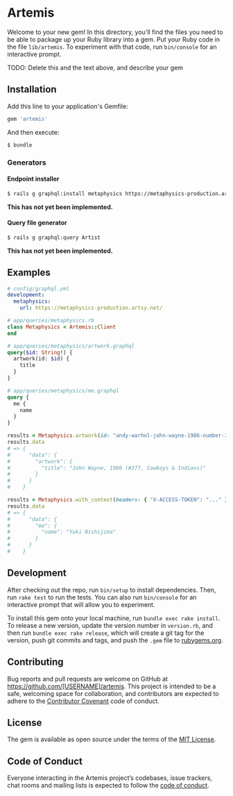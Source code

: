 # Artemis

Welcome to your new gem! In this directory, you'll find the files you need to be able to package up your Ruby library into a gem. Put your Ruby code in the file `lib/artemis`. To experiment with that code, run `bin/console` for an interactive prompt.

TODO: Delete this and the text above, and describe your gem

## Installation

Add this line to your application's Gemfile:

```ruby
gem 'artemis'
```

And then execute:

    $ bundle

### Generators

#### Endpoint installer

```sh
$ rails g graphql:install metaphysics https://metaphysics-production.artsy.net/
```

**This has not yet been implemented.**

#### Query file generator

```sh
$ rails g graphql:query Artist
```

**This has not yet been implemented.**

## Examples

```yml
# config/graphql.yml
development:
  metaphysics:
    url: https://metaphysics-production.artsy.net/
```

```ruby
# app/queries/metaphysics.rb
class Metaphysics < Artemis::Client
end
```

```graphql
# app/queries/metaphysics/artwork.graphql
query($id: String!) {
  artwork(id: $id) {
    title
  }
}

# app/queries/metaphysics/me.graphql
query {
  me {
    name
  }
}
```

```ruby
results = Metaphysics.artwork(id: "andy-warhol-john-wayne-1986-number-377-cowboys-and-indians")
results.data
# => {
#      "data": {
#        "artwork": {
#          "title": "John Wayne, 1986 (#377, Cowboys & Indians)"
#        }
#      }
#    }

results = Metaphysics.with_context(headers: { "X-ACCESS-TOKEN": "..." }).me
results.data
# => {
#      "data": {
#        "me": {
#          "name": "Yuki Nishijima"
#        }
#      }
#    }
```

## Development

After checking out the repo, run `bin/setup` to install dependencies. Then, run `rake test` to run the tests. You can also run `bin/console` for an interactive prompt that will allow you to experiment.

To install this gem onto your local machine, run `bundle exec rake install`. To release a new version, update the version number in `version.rb`, and then run `bundle exec rake release`, which will create a git tag for the version, push git commits and tags, and push the `.gem` file to [rubygems.org](https://rubygems.org).

## Contributing

Bug reports and pull requests are welcome on GitHub at https://github.com/[USERNAME]/artemis. This project is intended to be a safe, welcoming space for collaboration, and contributors are expected to adhere to the [Contributor Covenant](http://contributor-covenant.org) code of conduct.

## License

The gem is available as open source under the terms of the [MIT License](https://opensource.org/licenses/MIT).

## Code of Conduct

Everyone interacting in the Artemis project’s codebases, issue trackers, chat rooms and mailing lists is expected to follow the [code of conduct](https://github.com/[USERNAME]/artemis/blob/master/CODE_OF_CONDUCT.md).
